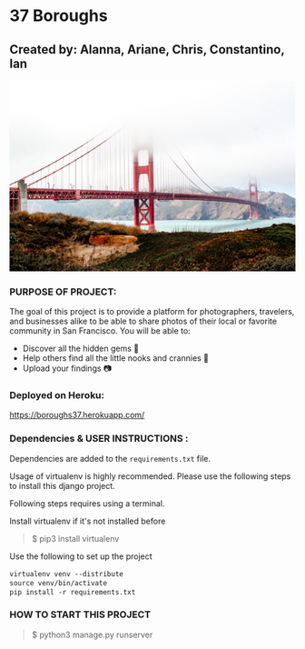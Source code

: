 # 37 Boroughs

## Created by: Alanna, Ariane, Chris, Constantino, Ian

![image](/static/images/SF_README.jpeg)

### PURPOSE OF PROJECT: 

The goal of this project is to provide a platform for photographers, travelers, and businesses alike to be able to share photos of their local or favorite community in San Francisco. You will be able to:
* Discover all the hidden gems 💎
* Help others find all the little nooks and crannies  📍
* Upload your findings 📷

### Deployed on Heroku: 
<a href> https://boroughs37.herokuapp.com/ </a>

### Dependencies & USER INSTRUCTIONS :
Dependencies are added to the `requirements.txt` file. 

Usage of virtualenv is highly recommended. Please use the following steps to install this django project. 

Following steps requires using a terminal.

Install virtualenv if it's not installed before

> $ pip3 install virtualenv

Use the following to set up the project

    virtualenv venv --distribute
    source venv/bin/activate
    pip install -r requirements.txt 

### HOW TO START THIS PROJECT

> $ python3 manage.py runserver

